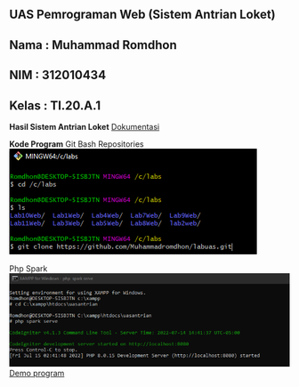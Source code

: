 ## UAS Pemrograman Web (Sistem Antrian Loket)

## Nama  : Muhammad Romdhon
## NIM   : 312010434
## Kelas : TI.20.A.1

**Hasil Sistem Antrian Loket**
[Dokumentasi]()

**Kode Program**
Git Bash Repositories<br>
![p](gambar/ss1.png)<br>

Php Spark<br>
![p](gambar/shell.png)<br>
[Demo program](http://tembakau-enjoyment.lovestoblog.com/)